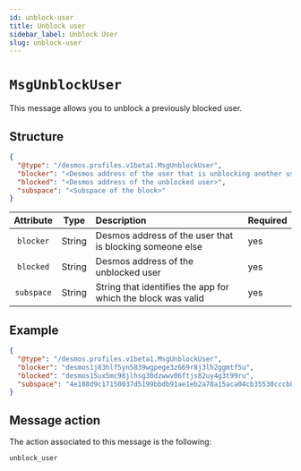 ```yaml
---
id: unblock-user
title: Unblock user
sidebar_label: Unblock User
slug: unblock-user
---
```


# `MsgUnblockUser`
This message allows you to unblock a previously blocked user.

## Structure
```json
{
  "@type": "/desmos.profiles.v1beta1.MsgUnblockUser",
  "blocker": "<Desmos address of the user that is unblocking another user>",
  "blocked": "<Desmos address of the unblocked user>",
  "subspace": "<Subspace of the block>"
}   
```

| Attribute | Type | Description | Required |
| :-------: | :----: | :-------- | :------- |
| `blocker`  | String | Desmos address of the user that is blocking someone else | yes |
| `blocked`| String | Desmos address of the unblocked user | yes |
| `subspace` | String | String that identifies the app for which the block was valid | yes |

## Example

````json
{
  "@type": "/desmos.profiles.v1beta1.MsgUnblockUser",
  "blocker": "desmos1j83hlf5yn5839wgpege3z669r8j3lh2ggmtf5u",
  "blocked": "desmos15ux5mc98jlhsg30dzwwv06ftjs82uy4g3t99ru",
  "subspace": "4e188d9c17150037d5199bbdb91ae1eb2a78a15aca04cb35530cccb81494b36e"
}   
````

## Message action
The action associated to this message is the following: 

```
unblock_user
```

